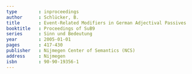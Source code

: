 ```yaml
---
type        : inproceedings
author      : Schlücker, B.
title       : Event-Related Modifiers in German Adjectival Passives
booktitle   : Proceedings of SuB9
series      : Sinn und Bedeutung
year        : 2005-01-01
pages       : 417-430
publisher   : Nijmegen Center of Semantics (NCS)
address     : Nijmegen
isbn        : 90-90-19356-1
---
```


